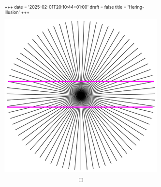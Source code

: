 +++
date = '2025-02-01T20:10:44+01:00'
draft = false
title = 'Hering-Illusion'
+++

![Hering-Illusion](hering.svg)

<center>
<label class="switch">
  <input type="checkbox">
  <span class="slider round"></span>
</label>
<center>